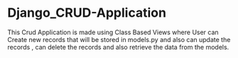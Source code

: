 # Django_CRUD-Application
This Crud Application is made using Class Based Views where User can Create new records that will be stored in models.py and also can update the records , can delete the records and also retrieve the data from the models.
